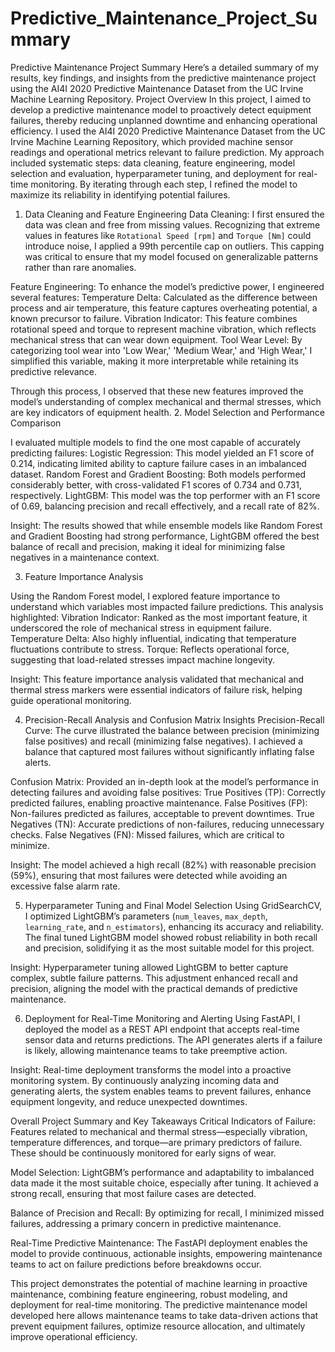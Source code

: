 # Predictive_Maintenance_Project_Summary

Predictive Maintenance Project Summary
Here’s a detailed summary of my results, key findings, and insights from the predictive maintenance project using the AI4I 2020 Predictive Maintenance Dataset from the UC Irvine Machine Learning Repository.
Project Overview
In this project, I aimed to develop a predictive maintenance model to proactively detect equipment failures, thereby reducing unplanned downtime and enhancing operational efficiency. I used the AI4I 2020 Predictive Maintenance Dataset from the UC Irvine Machine Learning Repository, which provided machine sensor readings and operational metrics relevant to failure prediction.
My approach included systematic steps: data cleaning, feature engineering, model selection and evaluation, hyperparameter tuning, and deployment for real-time monitoring. By iterating through each step, I refined the model to maximize its reliability in identifying potential failures.

1. Data Cleaning and Feature Engineering
Data Cleaning: I first ensured the data was clean and free from missing values. Recognizing that extreme values in features like `Rotational Speed [rpm]` and `Torque [Nm]` could introduce noise, I applied a 99th percentile cap on outliers. This capping was critical to ensure that my model focused on generalizable patterns rather than rare anomalies.

Feature Engineering: To enhance the model’s predictive power, I engineered several features:
Temperature Delta: Calculated as the difference between process and air temperature, this feature captures overheating potential, a known precursor to failure.
Vibration Indicator: This feature combines rotational speed and torque to represent machine vibration, which reflects mechanical stress that can wear down equipment.
Tool Wear Level: By categorizing tool wear into 'Low Wear,' 'Medium Wear,' and 'High Wear,' I simplified this variable, making it more interpretable while retaining its predictive relevance.

Through this process, I observed that these new features improved the model’s understanding of complex mechanical and thermal stresses, which are key indicators of equipment health.
2. Model Selection and Performance Comparison

I evaluated multiple models to find the one most capable of accurately predicting failures:
Logistic Regression: This model yielded an F1 score of 0.214, indicating limited ability to capture failure cases in an imbalanced dataset.
Random Forest and Gradient Boosting: Both models performed considerably better, with cross-validated F1 scores of 0.734 and 0.731, respectively.
LightGBM: This model was the top performer with an F1 score of 0.69, balancing precision and recall effectively, and a recall rate of 82%.

Insight: The results showed that while ensemble models like Random Forest and Gradient Boosting had strong performance, LightGBM offered the best balance of recall and precision, making it ideal for minimizing false negatives in a maintenance context.

3. Feature Importance Analysis
   
Using the Random Forest model, I explored feature importance to understand which variables most impacted failure predictions. This analysis highlighted:
Vibration Indicator: Ranked as the most important feature, it underscored the role of mechanical stress in equipment failure.
Temperature Delta: Also highly influential, indicating that temperature fluctuations contribute to stress.
Torque: Reflects operational force, suggesting that load-related stresses impact machine longevity.

Insight: This feature importance analysis validated that mechanical and thermal stress markers were essential indicators of failure risk, helping guide operational monitoring.

4. Precision-Recall Analysis and Confusion Matrix Insights
Precision-Recall Curve: The curve illustrated the balance between precision (minimizing false positives) and recall (minimizing false negatives). I achieved a balance that captured most failures without significantly inflating false alerts.

Confusion Matrix: Provided an in-depth look at the model’s performance in detecting failures and avoiding false positives:
True Positives (TP): Correctly predicted failures, enabling proactive maintenance.
False Positives (FP): Non-failures predicted as failures, acceptable to prevent downtimes.
True Negatives (TN): Accurate predictions of non-failures, reducing unnecessary checks.
False Negatives (FN): Missed failures, which are critical to minimize.

Insight: The model achieved a high recall (82%) with reasonable precision (59%), ensuring that most failures were detected while avoiding an excessive false alarm rate.

5. Hyperparameter Tuning and Final Model Selection
Using GridSearchCV, I optimized LightGBM’s parameters (`num_leaves`, `max_depth`, `learning_rate`, and `n_estimators`), enhancing its accuracy and reliability. The final tuned LightGBM model showed robust reliability in both recall and precision, solidifying it as the most suitable model for this project.

Insight: Hyperparameter tuning allowed LightGBM to better capture complex, subtle failure patterns. This adjustment enhanced recall and precision, aligning the model with the practical demands of predictive maintenance.

6. Deployment for Real-Time Monitoring and Alerting
Using FastAPI, I deployed the model as a REST API endpoint that accepts real-time sensor data and returns predictions. The API generates alerts if a failure is likely, allowing maintenance teams to take preemptive action.

Insight: Real-time deployment transforms the model into a proactive monitoring system. By continuously analyzing incoming data and generating alerts, the system enables teams to prevent failures, enhance equipment longevity, and reduce unexpected downtimes.

Overall Project Summary and Key Takeaways
Critical Indicators of Failure: Features related to mechanical and thermal stress—especially vibration, temperature differences, and torque—are primary predictors of failure. These should be continuously monitored for early signs of wear.

Model Selection: LightGBM’s performance and adaptability to imbalanced data made it the most suitable choice, especially after tuning. It achieved a strong recall, ensuring that most failure cases are detected.

Balance of Precision and Recall: By optimizing for recall, I minimized missed failures, addressing a primary concern in predictive maintenance.

Real-Time Predictive Maintenance: The FastAPI deployment enables the model to provide continuous, actionable insights, empowering maintenance teams to act on failure predictions before breakdowns occur.

This project demonstrates the potential of machine learning in proactive maintenance, combining feature engineering, robust modeling, and deployment for real-time monitoring. The predictive maintenance model developed here allows maintenance teams to take data-driven actions that prevent equipment failures, optimize resource allocation, and ultimately improve operational efficiency.
